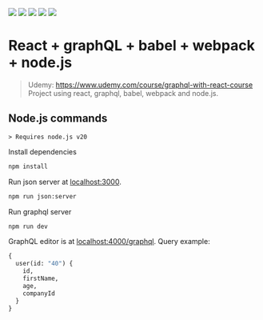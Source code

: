 [![](https://img.shields.io/badge/react.js-black?logo=react)](https://react.dev/)
[![](https://img.shields.io/badge/babel-black?logo=babel)](https://babeljs.io/)
[![](https://img.shields.io/badge/webpack-black?logo=webpack)](https://webpack.js.org/)
[![](https://img.shields.io/badge/node.js-black?logo=node.js)](https://webpack.js.org/)
[![](https://img.shields.io/badge/graphql-black?logo=graphql)](https://webpack.js.org/)


# React + graphQL + babel + webpack + node.js
> Udemy: https://www.udemy.com/course/graphql-with-react-course
Project using react, graphql, babel, webpack and node.js.

## Node.js commands
	> Requires node.js v20

Install dependencies

```bash
npm install
```

Run json server at [localhost:3000](http://localhost:3000).

```bash
npm run json:server
```

Run graphql server
```bash
npm run dev
```

GraphQL editor is at [localhost:4000/graphql](http://localhost:4000/graphql?query=).
Query example:

```graphql
{
  user(id: "40") {
    id,
    firstName,
    age,
    companyId
  }
}
```
